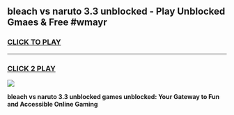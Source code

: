 
## bleach vs naruto 3.3 unblocked - Play Unblocked Gmaes & Free #wmayr
<h3>
<a href="https://news.freeplayer.one?title=bleach_vs_naruto_3.3_unblocked&ref=24F">CLICK TO PLAY</a></h3>
<hr>

<h3>
<a href="https://news.freeplayer.one?title=bleach_vs_naruto_3.3_unblocked&ref=24F">CLICK 2 PLAY</a>
  
</h3>

<a href="https://news.freeplayer.one?title=bleach_vs_naruto_3.3_unblocked&ref=24F/"><img src="https://clearcache.store/games.png"></a>


**bleach vs naruto 3.3 unblocked games unblocked: Your Gateway to Fun and Accessible Online Gaming**
